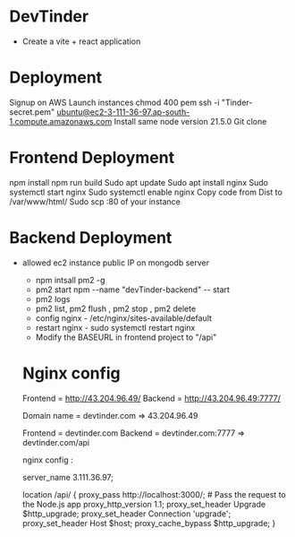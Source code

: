 # DevTinder

- Create a vite + react application


# Deployment

Signup on AWS
Launch instances
chmod 400 <secret>pem
ssh -i "Tinder-secret.pem" ubuntu@ec2-3-111-36-97.ap-south-1.compute.amazonaws.com
Install  same node version 21.5.0
Git clone

# Frontend Deployment

npm install
npm run build
Sudo apt update
Sudo apt install nginx
Sudo systemctl start nginx
Sudo systemctl enable nginx
Copy code from Dist to /var/www/html/
Sudo scp :80 of your instance

# Backend Deployment

  - allowed ec2 instance public IP on mongodb server
    - npm intsall pm2 -g
    - pm2 start npm --name "devTinder-backend" -- start
    - pm2 logs
    - pm2 list, pm2 flush <name> , pm2 stop <name>, pm2 delete <name>
    - config nginx - /etc/nginx/sites-available/default
    - restart nginx - sudo systemctl restart nginx
    - Modify the BASEURL in frontend project to "/api"

    # Nginx config

      Frontend = http://43.204.96.49/
    Backend = http://43.204.96.49:7777/

    Domain name = devtinder.com => 43.204.96.49

    Frontend = devtinder.com
    Backend = devtinder.com:7777 => devtinder.com/api

    nginx config : 

    server_name 3.111.36.97;

    location /api/ {
        proxy_pass http://localhost:3000/;  # Pass the request to the Node.js app
        proxy_http_version 1.1;
        proxy_set_header Upgrade $http_upgrade;
        proxy_set_header Connection 'upgrade';
        proxy_set_header Host $host;
        proxy_cache_bypass $http_upgrade;
    }





